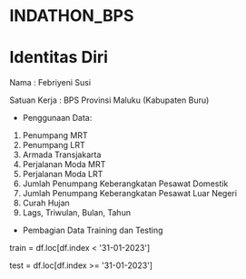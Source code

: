 # INDATHON_BPS

# Identitas Diri

Nama : Febriyeni Susi

Satuan Kerja : BPS Provinsi Maluku (Kabupaten Buru)

* Penggunaan Data:
1. Penumpang MRT
2. Penumpang LRT
3. Armada Transjakarta
4. Perjalanan Moda MRT
5. Perjalanan Moda LRT
6. Jumlah Penumpang Keberangkatan Pesawat Domestik
7. Jumlah Penumpang Keberangkatan Pesawat Luar Negeri
8. Curah Hujan
9. Lags, Triwulan, Bulan, Tahun

* Pembagian Data Training dan Testing

train = df.loc[df.index < '31-01-2023']

test = df.loc[df.index >= '31-01-2023']
